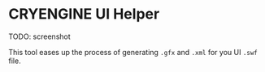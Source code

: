 # CRYENGINE UI Helper

TODO: screenshot

This tool eases up the process of generating `.gfx` and `.xml` for you UI `.swf` file.